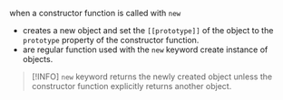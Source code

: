 when a constructor function is called with `new`
- creates a new object and set the `[[prototype]]` of the object to the `prototype` property of the constructor function. 
- are regular function used with the `new` keyword create instance of objects.
> [!INFO] `new` keyword returns the newly created object unless the constructor function explicitly returns another object.